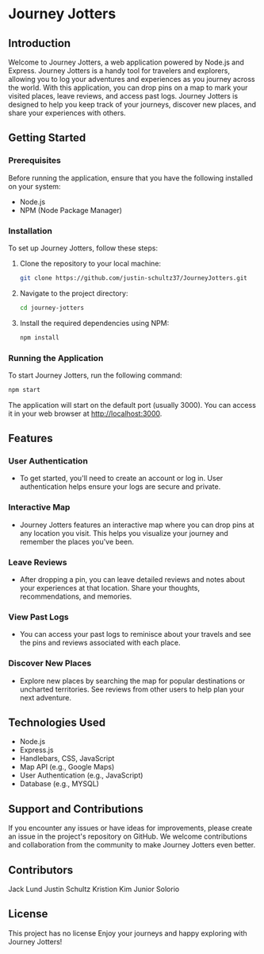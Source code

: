 # Journey Jotters
## Introduction
Welcome to Journey Jotters, a web application powered by Node.js and Express. Journey Jotters is a handy tool for travelers and explorers, allowing you to log your adventures and experiences as you journey across the world. With this application, you can drop pins on a map to mark your visited places, leave reviews, and access past logs. Journey Jotters is designed to help you keep track of your journeys, discover new places, and share your experiences with others.

## Getting Started
### Prerequisites
Before running the application, ensure that you have the following installed on your system:
- Node.js
- NPM (Node Package Manager)

### Installation
To set up Journey Jotters, follow these steps:
1. Clone the repository to your local machine:
   ```bash
   git clone https://github.com/justin-schultz37/JourneyJotters.git
   ```
2. Navigate to the project directory:
   ```bash
   cd journey-jotters
   ```
3. Install the required dependencies using NPM:
   ```bash
   npm install
   ```
### Running the Application
To start Journey Jotters, run the following command:
```bash
npm start
```
The application will start on the default port (usually 3000). You can access it in your web browser at [http://localhost:3000](http://localhost:3000).

## Features
### User Authentication
- To get started, you'll need to create an account or log in. User authentication helps ensure your logs are secure and private.

### Interactive Map
- Journey Jotters features an interactive map where you can drop pins at any location you visit. This helps you visualize your journey and remember the places you've been.

### Leave Reviews
- After dropping a pin, you can leave detailed reviews and notes about your experiences at that location. Share your thoughts, recommendations, and memories.

### View Past Logs
- You can access your past logs to reminisce about your travels and see the pins and reviews associated with each place.

### Discover New Places
- Explore new places by searching the map for popular destinations or uncharted territories. See reviews from other users to help plan your next adventure.

## Technologies Used
- Node.js
- Express.js
- Handlebars, CSS, JavaScript
- Map API (e.g., Google Maps)
- User Authentication (e.g., JavaScript)
- Database (e.g., MYSQL)

## Support and Contributions
If you encounter any issues or have ideas for improvements, please create an issue in the project's repository on GitHub. We welcome contributions and collaboration from the community to make Journey Jotters even better.

## Contributors
Jack Lund
Justin Schultz
Kristion Kim
Junior Solorio

## License
This project has no license
Enjoy your journeys and happy exploring with Journey Jotters!
